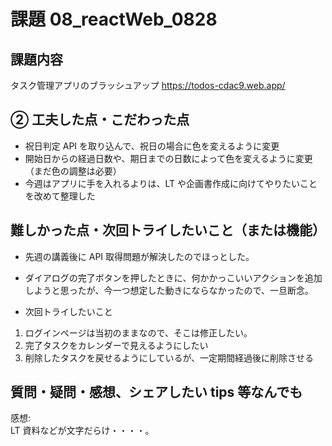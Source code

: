 # 課題 08_reactWeb_0828

## 課題内容

タスク管理アプリのブラッシュアップ
https://todos-cdac9.web.app/

## ② 工夫した点・こだわった点

- 祝日判定 API を取り込んで、祝日の場合に色を変えるように変更
- 開始日からの経過日数や、期日までの日数によって色を変えるように変更（まだ色の調整は必要）
- 今週はアプリに手を入れるよりは、LT や企画書作成に向けてやりたいことを改めて整理した

## 難しかった点・次回トライしたいこと（または機能）

- 先週の講義後に API 取得問題が解決したのでほっとした。
- ダイアログの完了ボタンを押したときに、何かかっこいいアクションを追加しようと思ったが、今一つ想定した動きにならなかったので、一旦断念。

- 次回トライしたいこと

1. ログインページは当初のままなので、そこは修正したい。
1. 完了タスクをカレンダーで見えるようにしたい
1. 削除したタスクを戻せるようにしているが、一定期間経過後に削除させる

## 質問・疑問・感想、シェアしたい tips 等なんでも

感想:  
LT 資料などが文字だらけ・・・・。
